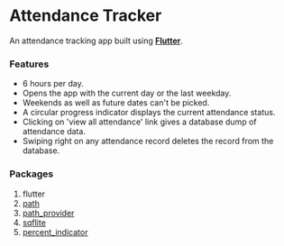 # Attendance Tracker
An attendance tracking app built using **[Flutter](www.flutter.dev)**.


### Features
* 6 hours per day.
* Opens the app with the current day or the last weekday.
* Weekends as well as future dates can't be picked.
* A circular progress indicator displays the current attendance status.
* Clicking on 'view all attendance' link gives a database dump of attendance data.
* Swiping right on any attendance record deletes the record from the database.


### Packages
1. flutter 
2. [path](https://pub.dev/packages/path)
3. [path_provider](https://pub.dev/packages/path_provider)
4. [sqflite](https://pub.dev/packages/sqflite)
5. [percent_indicator](https://pub.dev/packages/percent_indicator)